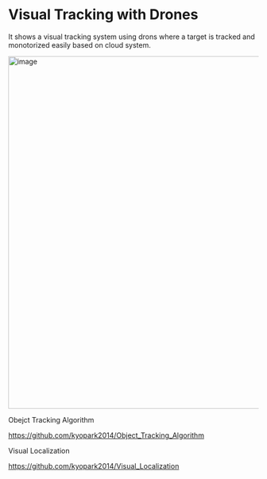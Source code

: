 # Visual Tracking with Drones
It shows a visual tracking system using drons where a target is tracked and monotorized easily based on cloud system.


<img width="710" alt="image" src="https://user-images.githubusercontent.com/52392004/167048892-aa59253d-62a6-48b8-888f-1abaab3dd81a.png">

Obejct Tracking Algorithm

https://github.com/kyopark2014/Object_Tracking_Algorithm

Visual Localization

https://github.com/kyopark2014/Visual_Localization
